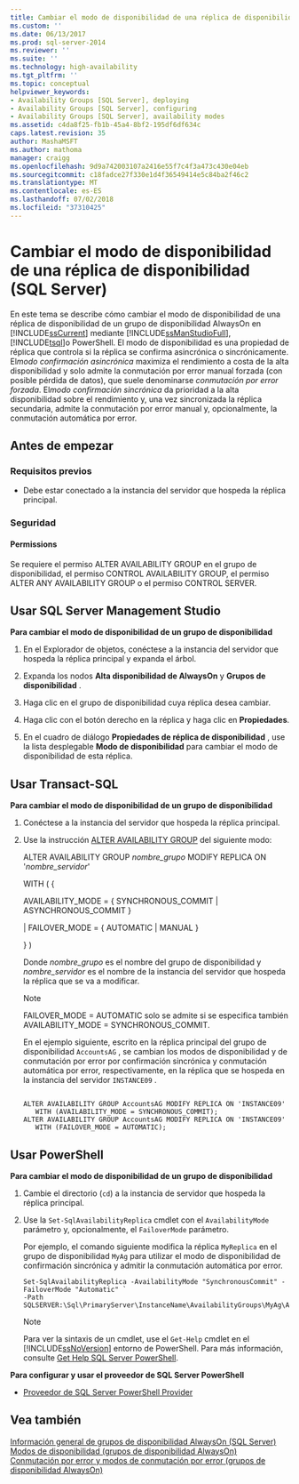 ```yaml
---
title: Cambiar el modo de disponibilidad de una réplica de disponibilidad (SQL Server) | Microsoft Docs
ms.custom: ''
ms.date: 06/13/2017
ms.prod: sql-server-2014
ms.reviewer: ''
ms.suite: ''
ms.technology: high-availability
ms.tgt_pltfrm: ''
ms.topic: conceptual
helpviewer_keywords:
- Availability Groups [SQL Server], deploying
- Availability Groups [SQL Server], configuring
- Availability Groups [SQL Server], availability modes
ms.assetid: c4da8f25-fb1b-45a4-8bf2-195df6df634c
caps.latest.revision: 35
author: MashaMSFT
ms.author: mathoma
manager: craigg
ms.openlocfilehash: 9d9a742003107a2416e55f7c4f3a473c430e04eb
ms.sourcegitcommit: c18fadce27f330e1d4f36549414e5c84ba2f46c2
ms.translationtype: MT
ms.contentlocale: es-ES
ms.lasthandoff: 07/02/2018
ms.locfileid: "37310425"
---
```

# <a name="change-the-availability-mode-of-an-availability-replica-sql-server"></a>Cambiar el modo de disponibilidad de una réplica de disponibilidad (SQL Server)
  En este tema se describe cómo cambiar el modo de disponibilidad de una réplica de disponibilidad de un grupo de disponibilidad AlwaysOn en [!INCLUDE[ssCurrent](../../../includes/sscurrent-md.md)] mediante [!INCLUDE[ssManStudioFull](../../../includes/ssmanstudiofull-md.md)], [!INCLUDE[tsql](../../../includes/tsql-md.md)]o PowerShell. El modo de disponibilidad es una propiedad de réplica que controla si la réplica se confirma asincrónica o sincrónicamente. El*modo confirmación asincrónica* maximiza el rendimiento a costa de la alta disponibilidad y solo admite la conmutación por error manual forzada (con posible pérdida de datos), que suele denominarse *conmutación por error forzada*. El*modo confirmación sincrónica* da prioridad a la alta disponibilidad sobre el rendimiento y, una vez sincronizada la réplica secundaria, admite la conmutación por error manual y, opcionalmente, la conmutación automática por error.  
  

  
##  <a name="BeforeYouBegin"></a> Antes de empezar  
  
###  <a name="Prerequisites"></a> Requisitos previos  
  
-   Debe estar conectado a la instancia del servidor que hospeda la réplica principal.  
  
###  <a name="Security"></a> Seguridad  
  
####  <a name="Permissions"></a> Permissions  
 Se requiere el permiso ALTER AVAILABILITY GROUP en el grupo de disponibilidad, el permiso CONTROL AVAILABILITY GROUP, el permiso ALTER ANY AVAILABILITY GROUP o el permiso CONTROL SERVER.  
  
##  <a name="SSMSProcedure"></a> Usar SQL Server Management Studio  
 **Para cambiar el modo de disponibilidad de un grupo de disponibilidad**  
  
1.  En el Explorador de objetos, conéctese a la instancia del servidor que hospeda la réplica principal y expanda el árbol.  
  
2.  Expanda los nodos **Alta disponibilidad de AlwaysOn** y **Grupos de disponibilidad** .  
  
3.  Haga clic en el grupo de disponibilidad cuya réplica desea cambiar.  
  
4.  Haga clic con el botón derecho en la réplica y haga clic en **Propiedades**.  
  
5.  En el cuadro de diálogo **Propiedades de réplica de disponibilidad** , use la lista desplegable **Modo de disponibilidad** para cambiar el modo de disponibilidad de esta réplica.  
  
##  <a name="TsqlProcedure"></a> Usar Transact-SQL  
 **Para cambiar el modo de disponibilidad de un grupo de disponibilidad**  
  
1.  Conéctese a la instancia del servidor que hospeda la réplica principal.  
  
2.  Use la instrucción [ALTER AVAILABILITY GROUP](/sql/t-sql/statements/alter-availability-group-transact-sql) del siguiente modo:  
  
     ALTER AVAILABILITY GROUP *nombre_grupo* MODIFY REPLICA ON '*nombre_servidor*'  
  
     WITH ( {  
  
     AVAILABILITY_MODE = { SYNCHRONOUS_COMMIT | ASYNCHRONOUS_COMMIT }  
  
     | FAILOVER_MODE = { AUTOMATIC | MANUAL }  
  
     } )  
  
     Donde *nombre_grupo* es el nombre del grupo de disponibilidad y *nombre_servidor* es el nombre de la instancia del servidor que hospeda la réplica que se va a modificar.  
  
    > [!NOTE]  
    >  FAILOVER_MODE = AUTOMATIC solo se admite si se especifica también AVAILABILITY_MODE = SYNCHRONOUS_COMMIT.  
  
     En el ejemplo siguiente, escrito en la réplica principal del grupo de disponibilidad `AccountsAG` , se cambian los modos de disponibilidad y de conmutación por error por confirmación sincrónica y conmutación automática por error, respectivamente, en la réplica que se hospeda en la instancia del servidor `INSTANCE09` .  
  
    ```  
  
    ALTER AVAILABILITY GROUP AccountsAG MODIFY REPLICA ON 'INSTANCE09'  
       WITH (AVAILABILITY_MODE = SYNCHRONOUS_COMMIT);  
    ALTER AVAILABILITY GROUP AccountsAG MODIFY REPLICA ON 'INSTANCE09'  
       WITH (FAILOVER_MODE = AUTOMATIC);  
    ```  
  
##  <a name="PowerShellProcedure"></a> Usar PowerShell  
 **Para cambiar el modo de disponibilidad de un grupo de disponibilidad**  
  
1.  Cambie el directorio (`cd`) a la instancia de servidor que hospeda la réplica principal.  
  
2.  Use la `Set-SqlAvailabilityReplica` cmdlet con el `AvailabilityMode` parámetro y, opcionalmente, el `FailoverMode` parámetro.  
  
     Por ejemplo, el comando siguiente modifica la réplica `MyReplica` en el grupo de disponibilidad `MyAg` para utilizar el modo de disponibilidad de confirmación sincrónica y admitir la conmutación automática por error.  
  
    ```  
    Set-SqlAvailabilityReplica -AvailabilityMode "SynchronousCommit" -FailoverMode "Automatic" `   
    -Path SQLSERVER:\Sql\PrimaryServer\InstanceName\AvailabilityGroups\MyAg\AvailabilityReplicas\MyReplica  
    ```  
  
    > [!NOTE]  
    >  Para ver la sintaxis de un cmdlet, use el `Get-Help` cmdlet en el [!INCLUDE[ssNoVersion](../../../includes/ssnoversion-md.md)] entorno de PowerShell. Para más información, consulte [Get Help SQL Server PowerShell](../../../powershell/sql-server-powershell.md).  
  
 **Para configurar y usar el proveedor de SQL Server PowerShell**  
  
-   [Proveedor de SQL Server PowerShell Provider](../../../powershell/sql-server-powershell-provider.md)  
  
## <a name="see-also"></a>Vea también  
 [Información general de grupos de disponibilidad AlwaysOn &#40;SQL Server&#41;](overview-of-always-on-availability-groups-sql-server.md)   
 [Modos de disponibilidad (grupos de disponibilidad AlwaysOn)](availability-modes-always-on-availability-groups.md)   
 [Conmutación por error y modos de conmutación por error &#40;grupos de disponibilidad AlwaysOn&#41;](failover-and-failover-modes-always-on-availability-groups.md)  
  
  
